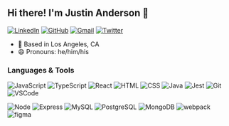 ## Hi there! I'm Justin Anderson 👋

[![LinkedIn](https://img.shields.io/badge/jandersondev%20-%230077B5.svg?&style=flat-square&logo=linkedin&logoColor=white&link=https://www.linkedin.com/in/jandersondev/)](https://www.linkedin.com/in/jandersondev/)
[![GitHub](https://img.shields.io/badge/justin-anderson-dev%20-%23121011.svg?&style=flat-square&logo=github&logoColor=white&link=https://github.com/WatchWordDev)](https://github.com/WatchWordDev)
[![Gmail](https://img.shields.io/badge/justin@watchworddigital.com%20-%23D14836.svg?&style=flat-square&logo=gmail&logoColor=white&link=mailto:justin@watchworddigital.com)](mailto:justin@watchworddigital.com)
[![Twitter](https://img.shields.io/badge/theManderson%20-%231DA1F2.svg?&style=flat-square&logo=Twitter&logoColor=white&link=https://twitter.com/themanderson)](https://twitter.com/themanderson/)

- :round_pushpin: Based in Los Angeles, CA
- :smile: Pronouns: he/him/his

### Languages & Tools
![JavaScript](https://img.shields.io/badge/JavaScript%20-%23323330.svg?&style=flat-square&logo=javascript&logoColor=%23F7DF1E)
![TypeScript](https://shields.io/badge/TypeScript-3178C6?logo=TypeScript&logoColor=FFF&style=flat-square)
![React](https://img.shields.io/badge/React%20-%2320232a.svg?&style=flat-square&logo=react&logoColor=%2361DAFB)
![HTML](https://img.shields.io/badge/HTML5%20-%23E34F26.svg?&style=flat-square&logo=html5&logoColor=white)
![CSS](https://img.shields.io/badge/CSS3%20-%231572B6.svg?&style=flat-square&logo=css3&logoColor=white)
![Java](https://img.shields.io/badge/Java-ED8B00?style=flat-square&logo=java&logoColor=white)
![Jest](https://img.shields.io/badge/Jest%20-%23C21325.svg?&style=flat-square&logo=Jest&logoColor=white)
![Git](https://img.shields.io/badge/Git%20-%23F05033.svg?&style=flat-square&logo=git&logoColor=white)
![VSCode](https://img.shields.io/badge/VS%20Code%20-%23007ACC.svg?&style=flat-square&logo=visual-studio-code&logoColor=white)

![Node](https://img.shields.io/badge/Node.js%20-%2343853D.svg?&style=flat-square&logo=node.js&logoColor=white)
![Express](https://img.shields.io/badge/Express%20-%23404d59.svg?&style=flat-square)
![MySQL](https://img.shields.io/badge/MySQL-%2300f.svg?&style=flat-square&logo=mysql&logoColor=white)
![PostgreSQL](https://img.shields.io/badge/PostgreSQL-%23316192.svg?&style=flat-square&logo=postgresql&logoColor=white)
![MongoDB](https://img.shields.io/badge/MongoDB-%234ea94b.svg?&style=flat-square&logo=mongodb&logoColor=white)
![webpack](https://img.shields.io/badge/webpack%20-%238DD6F9.svg?&style=flat-square&logo=webpack&logoColor=black)
![figma](https://img.shields.io/badge/figma-%23F24E1E.svg?&style=flat-square&logo=figma&logoColor=white)


<!--
**curmudgeonation/curmudgeonation** is a ✨ _special_ ✨ repository because its `README.md` (this file) appears on your GitHub profile.

Here are some ideas to get you started:

- 🔭 I’m currently working on ...
- 🌱 I’m currently learning ...
- 👯 I’m looking to collaborate on ...
- 🤔 I’m looking for help with ...
- 💬 Ask me about ...
- 📫 How to reach me: ...
- 😄 Pronouns: ...
- ⚡ Fun fact: ...
-->
